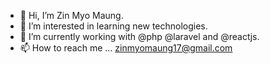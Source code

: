 - 👋 Hi, I’m Zin Myo Maung.
- 👀 I’m interested in learning new technologies.
- 🌱 I’m currently working with @php @laravel and @reactjs.
- 📫 How to reach me ... zinmyomaung17@gmail.com

<!---
phoelapyae/phoelapyae is a ✨ special ✨ repository because its `README.md` (this file) appears on your GitHub profile.
You can click the Preview link to take a look at your changes.
--->
